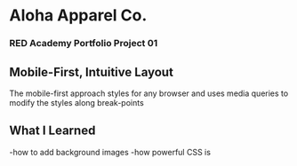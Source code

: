 # Aloha Apparel Co.
### RED Academy Portfolio Project 01

## Mobile-First, Intuitive Layout
The mobile-first approach styles for any browser and uses media queries to modify the styles along break-points 

## What I Learned

-how to add background images
-how powerful CSS is